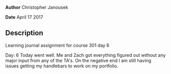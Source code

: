 **Author** Christopher Janousek

**Date** April 17 2017

## Description
Learning journal assignment for course 301 day 6

Day: 6
Today went well. Me and Zach got everything figured out without any major input from any of the TA's. On the negative end I am still having issues getting my handlebars to work on my portfolio.
